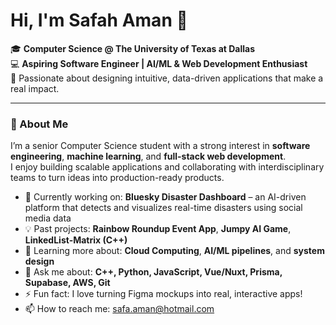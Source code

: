 # Hi, I'm Safah Aman 👋

🎓 **Computer Science @ The University of Texas at Dallas**  
💻 **Aspiring Software Engineer | AI/ML & Web Development Enthusiast**  
🚀 Passionate about designing intuitive, data-driven applications that make a real impact.

---

### 🧠 About Me
I’m a senior Computer Science student with a strong interest in **software engineering**, **machine learning**, and **full-stack web development**.  
I enjoy building scalable applications and collaborating with interdisciplinary teams to turn ideas into production-ready products.

- 🔭 Currently working on: **Bluesky Disaster Dashboard** – an AI-driven platform that detects and visualizes real-time disasters using social media data
- 💡 Past projects: **Rainbow Roundup Event App**, **Jumpy AI Game**, **LinkedList-Matrix (C++)**  
- 🌱 Learning more about: **Cloud Computing**, **AI/ML pipelines**, and **system design**  
- 💬 Ask me about: **C++, Python, JavaScript, Vue/Nuxt, Prisma, Supabase, AWS, Git**  
- ⚡ Fun fact: I love turning Figma mockups into real, interactive apps!
- 📫 How to reach me: safa.aman@hotmail.com
